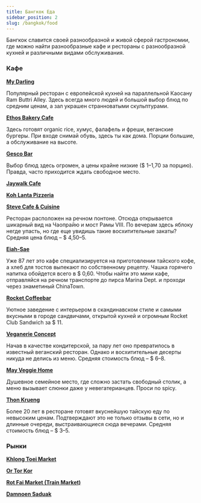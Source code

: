 ```yaml
---
title: Бангкок Еда
sidebar_position: 2
slug: /bangkok/food
---
```


Бангкок славится своей разнообразной и живой сферой гастрономии, где можно найти разнообразные кафе и рестораны с разнообразной кухней и различными видами обслуживания.

### Кафе

[**My Darling**](https://goo.gl/maps/kvHWYPQdpnFAr9xQ8)

Популярный ресторан с европейской кухней на параллельной Каосану Ram Buttri Alley. Здесь всегда много людей и большой выбор блюд по средним ценам, а зал украшен странноватыми скульптурами.

[**Ethos Bakery Cafe**](https://goo.gl/maps/tfgnagg5Qepxzznq8)

Здесь готовят organic rice, хумус, фалафель и фреши, веганские бургеры. При входе снимай обувь, здесь ты как дома. Порции большие, а обслуживание на высоте.

[**Gesco Bar**](https://goo.gl/maps/LePQ5DfBtEb1XkTS6)

Выбор блюд здесь огромен, а цены крайне низкие ($ 1–1,70 за порцию). Правда, часто приходится ждать свободное место.

[**Jaywalk Cafe**](https://goo.gl/maps/cmnJhp1bBGbRDf7p7)

[**Koh Lanta Pizzeria**](https://goo.gl/maps/CfkML2vp7c2c1LgN6)

[**Steve Cafe & Cuisine**](https://goo.gl/maps/avUUPW7zzCp4yGA9A)

Ресторан расположен на речном понтоне. Отсюда открывается шикарный вид на Чаопрайю и мост Рамы VIII. По вечерам здесь яблоку негде упасть, но где еще увидишь такие восхитительные закаты? Средняя цена блюд – $ 4,50–5.

[**Eiah-Sae**](https://goo.gl/maps/Z9Yve1DY7ufkcur29)

Уже 87 лет это кафе специализируется на приготовлении тайского кофе, а хлеб для тостов выпекают по собственному рецепту. Чашка горячего напитка обойдется всего в $ 0,60. Чтобы найти это мини кафе, отправляйся на речном транспорте до пирса Marina Dept. и проходи через знаметиный ChinaTown.

[**Rocket Coffeebar**](https://goo.gl/maps/fqm4eBZrhPQrxYb88)

Уютное заведение с интерьером в скандинавском стиле и самыми вкусными в городе сандвичами, открытой кухней и огромным Rocket Club Sandwich за $ 11.

[**Veganerie Concept**](https://goo.gl/maps/X8eKKTqPUifA4man6)

Начав в качестве кондитерской, за пару лет оно превратилось в известный веганский ресторан. Однако и восхитительные десерты никуда не делись из меню. Средняя стоимость блюд – $ 6–8.

[**May Veggie Home**](https://goo.gl/maps/vbZiKetvmBRXSmqp8)

Душевное семейное место, где сложно застать свободный столик, а меню вызывает слюнки даже у невегатерианцев. Проси no spicy.

[**Thon Krueng**](https://goo.gl/maps/k8Vm6QoTUVStadJU6)

Более 20 лет в ресторане готовят вкуснейшую тайскую еду по невысоким ценам. Подтверждают это не только отзывы в сети, но и длинные очереди, выстраивающиеся сюда вечерами. Средняя стоимость блюд – $ 3–5.


### Рынки

[**Khlong Toei Market**](https://goo.gl/maps/rtu6MG43PfZbqqCZ8)

[**Or Tor Kor**](https://goo.gl/maps/kwfH6VMTXgifHkMdA)

[**Rot Fai Market (Train Market)**](https://goo.gl/maps/f2nWgFTvDKwFhrnj8)

[**Damnoen Saduak**](https://goo.gl/maps/XMgWaJ3uTWVggKuK8)


